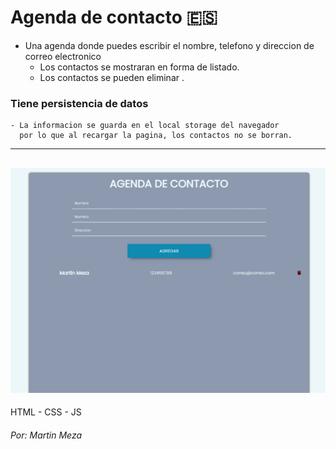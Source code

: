 # Agenda de contacto :es:

- Una agenda donde puedes escribir el nombre, telefono y direccion de correo electronico
    - Los contactos se mostraran en forma de listado.
    - Los contactos se pueden eliminar .

### Tiene persistencia de datos
    - La informacion se guarda en el local storage del navegador 
      por lo que al recargar la pagina, los contactos no se borran.


------------
![](vista_previa.jpg)
------------

HTML - CSS - JS



###### Por: Martin Meza
